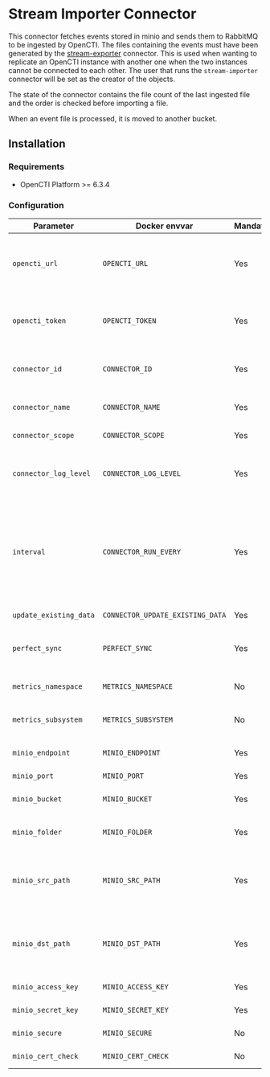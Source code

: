 # Stream Importer Connector

This connector fetches events stored in minio and sends them to RabbitMQ to be ingested by OpenCTI. The files containing the events must have been generated by the [stream-exporter](../../stream/stream-exporter/) connector. This is used when wanting to replicate an OpenCTI instance with another one when the two instances cannot be connected to each other. The user that runs the `stream-importer` connector will be set as the creator of the objects.

The state of the connector contains the file count of the last ingested file and the order is checked before importing a file.

When an event file is processed, it is moved to another bucket.

## Installation

### Requirements

- OpenCTI Platform >= 6.3.4

### Configuration

| Parameter                    | Docker envvar                    | Mandatory | Description                                                                                                                                                                   |
|------------------------------|----------------------------------|-----------|-------------------------------------------------------------------------------------------------------------------------------------------------------------------------------|
| `opencti_url`                | `OPENCTI_URL`                    | Yes       | The URL of the OpenCTI platform. Note that final `/` should be avoided. Example value: `http://opencti:8080`                                                                  |
| `opencti_token`              | `OPENCTI_TOKEN`                  | Yes       | The default admin token configured in the OpenCTI platform parameters file.                                                                                                   |
| `connector_id`               | `CONNECTOR_ID`                   | Yes       | A valid arbitrary `UUIDv4` that must be unique for this connector.                                                                                                            |
| `connector_name`             | `CONNECTOR_NAME`                 | Yes       | A connector name to be shown in OpenCTI.                                                                                                                                      |
| `connector_scope`            | `CONNECTOR_SCOPE`                | Yes       | Supported scope. E. g., `text/html`.                                                                                                                                          |
| `connector_log_level`        | `CONNECTOR_LOG_LEVEL`            | Yes       | The log level for this connector, could be `debug`, `info`, `warn` or `error` (less verbose).                                                                                 |
| `interval`                   | `CONNECTOR_RUN_EVERY`            | Yes       | The time unit is represented by a single character at the end of the string: d for days, h for hours, m for minutes, and s for seconds. e.g., 30s is 30 seconds. 1d is 1 day. |
| `update_existing_data`       | `CONNECTOR_UPDATE_EXISTING_DATA` | Yes       | Whether to update known existing data.                                                                                                                                        |
| `perfect_sync`               | `PERFECT_SYNC`                   | Yes       | If set, events received can overwrite data, default `false`.                                                                                                                  |
| `metrics_namespace`          | `METRICS_NAMESPACE`              | No        | Namespace for the metrics, default is empty.                                                                                                                                  |
| `metrics_subsystem`          | `METRICS_SUBSYSTEM`              | No        | Subsystem for the metrics, default is empty.                                                                                                                                  |
| `minio_endpoint`             | `MINIO_ENDPOINT`                 | Yes       | The minio endpoint to read the messages from.                                                                                                                                 |
| `minio_port`                 | `MINIO_PORT`                     | Yes       | The minio port.                                                                                                                                                               |
| `minio_bucket`               | `MINIO_BUCKET`                   | Yes       | The minio bucket to read the messages from.                                                                                                                                   |
| `minio_folder`               | `MINIO_FOLDER`                   | Yes       | The minio folder containing the files to import.                                                                                                                              |
| `minio_src_path`             | `MINIO_SRC_PATH`                 | Yes       | The minio bucket and path to read the messages from. The first part before the slash is the bucket name.                                                                          |
| `minio_dst_path`             | `MINIO_DST_PATH`                 | Yes       | The minio bucket and path to store the processed files. The first part before the slash is the bucket name.                                                                       |
| `minio_access_key`           | `MINIO_ACCESS_KEY`               | Yes       | The minio access key.                                                                                                                                                         |
| `minio_secret_key`           | `MINIO_SECRET_KEY`               | Yes       | The minio secret key.                                                                                                                                                         |
| `minio_secure`               | `MINIO_SECURE`                   | No        | Whether to use SSL of not, default False.                                                                                                                                     |
| `minio_cert_check`           | `MINIO_CERT_CHECK`               | No        | Whether to check certificate.                                                                                                                                                 |
